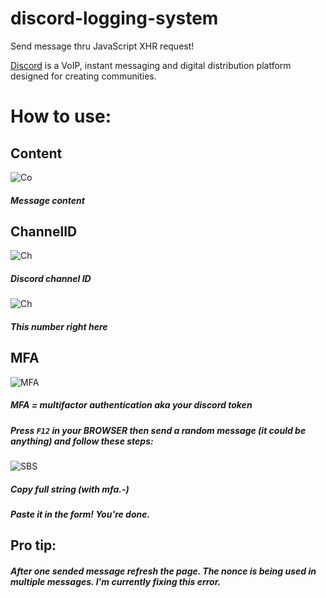 # discord-logging-system
Send message thru JavaScript XHR request!

[Discord](https://discord.com) is a VoIP, instant messaging and digital distribution platform designed for creating communities.

# How to use:
## Content
![Co](https://i.imgur.com/IuW3GfV.png)
##### Message content

## ChannelID
![Ch](https://i.imgur.com/biuzfPQ.png)
##### Discord channel ID
![Ch](https://i.imgur.com/nJqNWmd.png)
##### This number right here

## MFA
![MFA](https://i.imgur.com/iEMoFn3.png)
##### *MFA = multifactor authentication* aka your discord token
##### Press ``F12`` in your BROWSER then send a random message (it could be anything) and follow these steps:
![SBS](https://i.imgur.com/XQJHzpg.png)
##### Copy full string (with mfa.-)
##### Paste it in the form! You're done.

## Pro tip:
##### After one sended message refresh the page. The nonce is being used in multiple messages. I'm currently fixing this error.
